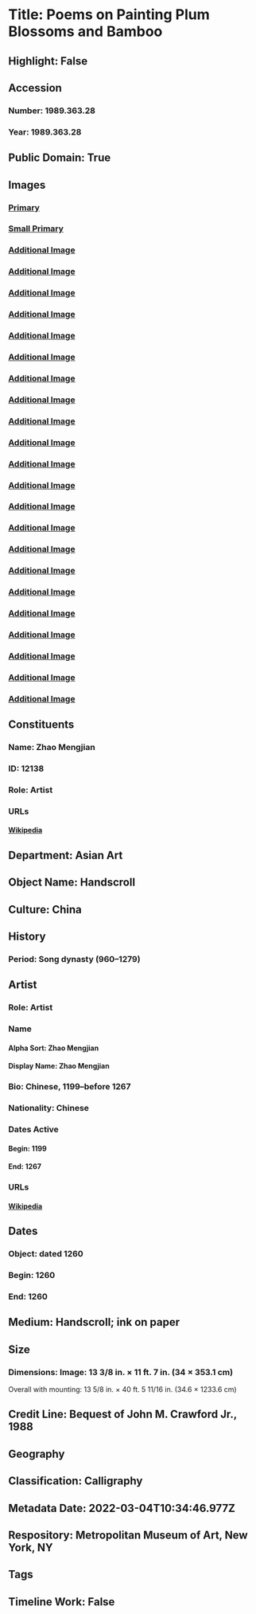 # Title: Poems on Painting Plum Blossoms and Bamboo
## Highlight: False
## Accession
### Number: 1989.363.28
### Year: 1989.363.28
## Public Domain: True
## Images
### [Primary](https://images.metmuseum.org/CRDImages/as/original/DP146538_CRD.jpg)
### [Small Primary](https://images.metmuseum.org/CRDImages/as/web-large/DP146538_CRD.jpg)
### [Additional Image](https://images.metmuseum.org/CRDImages/as/original/1989_363_28_epw.jpg)
### [Additional Image](https://images.metmuseum.org/CRDImages/as/original/1989_363_28_ipw.jpg)
### [Additional Image](https://images.metmuseum.org/CRDImages/as/original/1989_363_28_fp.jpg)
### [Additional Image](https://images.metmuseum.org/CRDImages/as/original/DP146537.jpg)
### [Additional Image](https://images.metmuseum.org/CRDImages/as/original/DP146538.jpg)
### [Additional Image](https://images.metmuseum.org/CRDImages/as/original/DP146539.jpg)
### [Additional Image](https://images.metmuseum.org/CRDImages/as/original/DP146540.jpg)
### [Additional Image](https://images.metmuseum.org/CRDImages/as/original/DP146541.jpg)
### [Additional Image](https://images.metmuseum.org/CRDImages/as/original/DP146542.jpg)
### [Additional Image](https://images.metmuseum.org/CRDImages/as/original/DP146543.jpg)
### [Additional Image](https://images.metmuseum.org/CRDImages/as/original/DP146544.jpg)
### [Additional Image](https://images.metmuseum.org/CRDImages/as/original/DP146545.jpg)
### [Additional Image](https://images.metmuseum.org/CRDImages/as/original/DP146546.jpg)
### [Additional Image](https://images.metmuseum.org/CRDImages/as/original/DP146547.jpg)
### [Additional Image](https://images.metmuseum.org/CRDImages/as/original/DP146548.jpg)
### [Additional Image](https://images.metmuseum.org/CRDImages/as/original/DP146549.jpg)
### [Additional Image](https://images.metmuseum.org/CRDImages/as/original/DP146550.jpg)
### [Additional Image](https://images.metmuseum.org/CRDImages/as/original/DP146551.jpg)
### [Additional Image](https://images.metmuseum.org/CRDImages/as/original/DP146552.jpg)
### [Additional Image](https://images.metmuseum.org/CRDImages/as/original/DP146553.jpg)
### [Additional Image](https://images.metmuseum.org/CRDImages/as/original/DP146554.jpg)
### [Additional Image](https://images.metmuseum.org/CRDImages/as/original/DP146555.jpg)
## Constituents
### Name: Zhao Mengjian
### ID: 12138
### Role: Artist
### URLs
#### [Wikipedia](https://www.wikidata.org/wiki/Q2912463)
## Department: Asian Art
## Object Name: Handscroll
## Culture: China
## History
### Period: Song dynasty (960–1279)
## Artist
### Role: Artist
### Name
#### Alpha Sort: Zhao Mengjian
#### Display Name: Zhao Mengjian
### Bio: Chinese, 1199–before 1267
### Nationality: Chinese
### Dates Active
#### Begin: 1199
#### End: 1267
### URLs
#### [Wikipedia](https://www.wikidata.org/wiki/Q2912463)
## Dates
### Object: dated 1260
### Begin: 1260
### End: 1260
## Medium: Handscroll; ink on paper
## Size
### Dimensions: Image: 13 3/8 in. × 11 ft. 7 in. (34 × 353.1 cm)
Overall with mounting: 13 5/8 in. × 40 ft. 5 11/16 in. (34.6 × 1233.6 cm)
## Credit Line: Bequest of John M. Crawford Jr., 1988
## Geography
## Classification: Calligraphy
## Metadata Date: 2022-03-04T10:34:46.977Z
## Respository: Metropolitan Museum of Art, New York, NY
## Tags
## Timeline Work: False